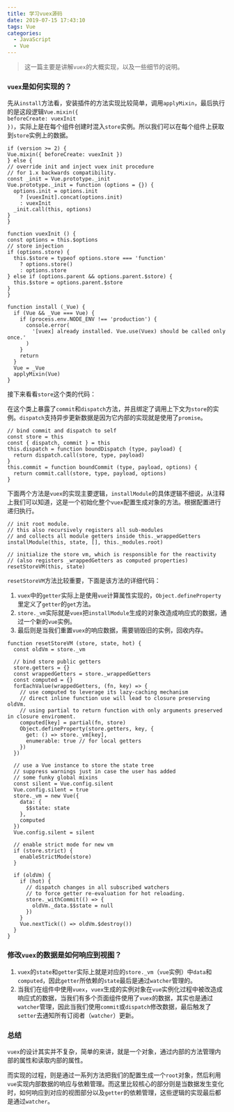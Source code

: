 ```yaml
---
title: 学习vuex源码
date: 2019-07-15 17:43:10
tags: Vue
categories:
  - JavaScript
  - Vue
---
```

> 这一篇主要是讲解<code>vuex</code>的大概实现，以及一些细节的说明。

### <code>vuex</code>是如何实现的？

先从<code>install</code>方法看，安装插件的方法实现比较简单，调用<code>applyMixin</code>，最后执行的是这段逻辑<code>Vue.mixin({ beforeCreate: vuexInit })</code>，实际上是在每个组件创建时混入<code>store</code>实例。所以我们可以在每个组件上获取到<code>store</code>实例上的数据。

```
if (version >= 2) {
Vue.mixin({ beforeCreate: vuexInit })
} else {
// override init and inject vuex init procedure
// for 1.x backwards compatibility.
const _init = Vue.prototype._init
Vue.prototype._init = function (options = {}) {
  options.init = options.init
    ? [vuexInit].concat(options.init)
    : vuexInit
  _init.call(this, options)
}
}

function vuexInit () {
const options = this.$options
// store injection
if (options.store) {
  this.$store = typeof options.store === 'function'
    ? options.store()
    : options.store
} else if (options.parent && options.parent.$store) {
  this.$store = options.parent.$store
}
}
```

```
function install (_Vue) {
  if (Vue && _Vue === Vue) {
    if (process.env.NODE_ENV !== 'production') {
      console.error(
        '[vuex] already installed. Vue.use(Vuex) should be called only once.'
      )
    }
    return
  }
  Vue = _Vue
  applyMixin(Vue)
}
```

接下来看看<code>store</code>这个类的代码：

在这个类上暴露了<code>commit</code>和<code>dispatch</code>方法，并且绑定了调用上下文为<code>store</code>的实例。<code>dispatch</code>支持异步更新数据是因为它内部的实现就是使用了<code>promise</code>。

```
// bind commit and dispatch to self
const store = this
const { dispatch, commit } = this
this.dispatch = function boundDispatch (type, payload) {
  return dispatch.call(store, type, payload)
}
this.commit = function boundCommit (type, payload, options) {
  return commit.call(store, type, payload, options)
}
```

下面两个方法是<code>vuex</code>的实现主要逻辑，<code>installModule</code>的具体逻辑不细说，从注释上我们可以知道，这是一个初始化整个<code>vuex</code>配置生成对象的方法。根据配置进行递归执行。

```
// init root module.
// this also recursively registers all sub-modules
// and collects all module getters inside this._wrappedGetters
installModule(this, state, [], this._modules.root)

// initialize the store vm, which is responsible for the reactivity
// (also registers _wrappedGetters as computed properties)
resetStoreVM(this, state)
```

<code>resetStoreVM</code>方法比较重要，下面是该方法的详细代码：

1. <code>vuex</code>中的<code>getter</code>实际上是使用<code>vue</code>计算属性实现的，<code>Object.defineProperty</code>里定义了<code>getter</code>的<code>get</code>方法。
2. <code>store._vm</code>实际就是<code>vuex</code>把<code>installModule</code>生成的对象改造成响应式的数据，通过一个新的<code>vue</code>实例。
3. 最后则是当我们重置<code>vuex</code>的响应数据，需要销毁旧的实例，回收内存。

```
function resetStoreVM (store, state, hot) {
  const oldVm = store._vm

  // bind store public getters
  store.getters = {}
  const wrappedGetters = store._wrappedGetters
  const computed = {}
  forEachValue(wrappedGetters, (fn, key) => {
    // use computed to leverage its lazy-caching mechanism
    // direct inline function use will lead to closure preserving oldVm.
    // using partial to return function with only arguments preserved in closure enviroment.
    computed[key] = partial(fn, store)
    Object.defineProperty(store.getters, key, {
      get: () => store._vm[key],
      enumerable: true // for local getters
    })
  })

  // use a Vue instance to store the state tree
  // suppress warnings just in case the user has added
  // some funky global mixins
  const silent = Vue.config.silent
  Vue.config.silent = true
  store._vm = new Vue({
    data: {
      $$state: state
    },
    computed
  })
  Vue.config.silent = silent

  // enable strict mode for new vm
  if (store.strict) {
    enableStrictMode(store)
  }

  if (oldVm) {
    if (hot) {
      // dispatch changes in all subscribed watchers
      // to force getter re-evaluation for hot reloading.
      store._withCommit(() => {
        oldVm._data.$$state = null
      })
    }
    Vue.nextTick(() => oldVm.$destroy())
  }
}
```

### 修改<code>vuex</code>的数据是如何响应到视图？

1. <code>vuex</code>的<code>state</code>和<code>getter</code>实际上就是对应的<code>store._vm</code>（<code>vue</code>实例）中<code>data</code>和<code>computed</code>，因此<code>getter</code>所依赖的<code>state</code>最后是通过<code>watcher</code>管理的。
2. 当我们在组件中使用<code>vuex</code>，<code>vuex</code>生成的实例对象在<code>vue</code>实例化过程中被改造成响应式的数据，当我们有多个页面组件使用了<code>vuex</code>的数据，其实也是通过<code>watcher</code>管理，因此当我们使用<code>commit</code>或<code>dispatch</code>修改数据，最后触发了<code>setter</code>去通知所有订阅者（<code>watcher</code>）更新。

### 总结

<code>vuex</code>的设计其实并不复杂，简单的来讲，就是一个对象，通过内部的方法管理内部的属性和读取内部的属性。

而实现的过程，则是通过一系列方法把我们的配置生成一个<code>root</code>对象，然后利用<code>vue</code>实现内部数据的响应与依赖管理。而这里比较核心的部分则是当数据发生变化时，如何响应到对应的视图部分以及<code>getter</code>的依赖管理，这些逻辑的实现最后都是通过<code>watcher</code>。

